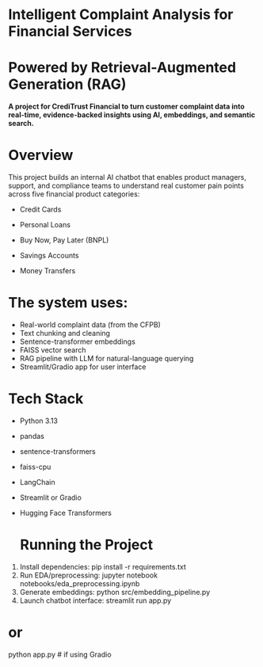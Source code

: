 # Intelligent Complaint Analysis for Financial Services
# Powered by Retrieval-Augmented Generation (RAG)
**A project for CrediTrust Financial to turn customer complaint data into real-time, evidence-backed insights using AI, embeddings, and semantic search.**
# Overview
This project builds an internal AI chatbot that enables product managers, support, and compliance teams to understand real customer pain points across five financial product categories:

* Credit Cards

* Personal Loans

* Buy Now, Pay Later (BNPL)

* Savings Accounts

* Money Transfers
# The system uses:
* Real-world complaint data (from the CFPB)
* Text chunking and cleaning
* Sentence-transformer embeddings
*  FAISS vector search
*  RAG pipeline with LLM for natural-language querying
*  Streamlit/Gradio app for user interface

# Tech Stack
* Python 3.13
* pandas
* sentence-transformers
* faiss-cpu
* LangChain
* Streamlit or Gradio
* Hugging Face Transformers

  # Running the Project
1. Install dependencies:
   pip install -r requirements.txt
2. Run EDA/preprocessing:
   jupyter notebook notebooks/eda_preprocessing.ipynb
3. Generate embeddings:
   python src/embedding_pipeline.py
4. Launch chatbot interface:
   streamlit run app.py
# or
python app.py  # if using Gradio

